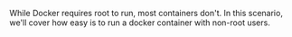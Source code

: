 While Docker requires root to run, most containers don't. In this scenario, we'll cover how easy is to run a docker container with non-root users.